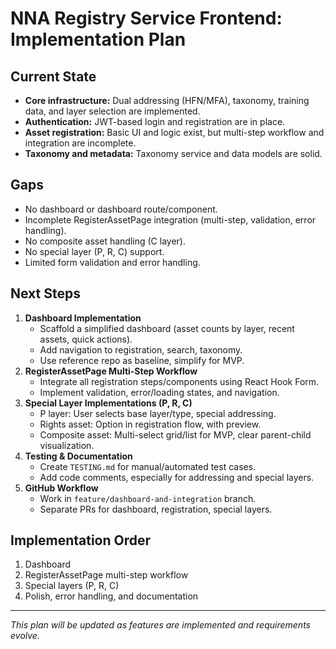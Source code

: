 # NNA Registry Service Frontend: Implementation Plan

## Current State
- **Core infrastructure:** Dual addressing (HFN/MFA), taxonomy, training data, and layer selection are implemented.
- **Authentication:** JWT-based login and registration are in place.
- **Asset registration:** Basic UI and logic exist, but multi-step workflow and integration are incomplete.
- **Taxonomy and metadata:** Taxonomy service and data models are solid.

## Gaps
- No dashboard or dashboard route/component.
- Incomplete RegisterAssetPage integration (multi-step, validation, error handling).
- No composite asset handling (C layer).
- No special layer (P, R, C) support.
- Limited form validation and error handling.

## Next Steps
1. **Dashboard Implementation**
   - Scaffold a simplified dashboard (asset counts by layer, recent assets, quick actions).
   - Add navigation to registration, search, taxonomy.
   - Use reference repo as baseline, simplify for MVP.
2. **RegisterAssetPage Multi-Step Workflow**
   - Integrate all registration steps/components using React Hook Form.
   - Implement validation, error/loading states, and navigation.
3. **Special Layer Implementations (P, R, C)**
   - P layer: User selects base layer/type, special addressing.
   - Rights asset: Option in registration flow, with preview.
   - Composite asset: Multi-select grid/list for MVP, clear parent-child visualization.
4. **Testing & Documentation**
   - Create `TESTING.md` for manual/automated test cases.
   - Add code comments, especially for addressing and special layers.
5. **GitHub Workflow**
   - Work in `feature/dashboard-and-integration` branch.
   - Separate PRs for dashboard, registration, special layers.

## Implementation Order
1. Dashboard
2. RegisterAssetPage multi-step workflow
3. Special layers (P, R, C)
4. Polish, error handling, and documentation

---

*This plan will be updated as features are implemented and requirements evolve.* 